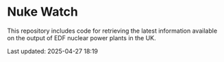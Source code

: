# Nuke Watch

This repository includes code for retrieving the latest information available on the output of EDF nuclear power plants in the UK.

Last updated: 2025-04-27 18:19